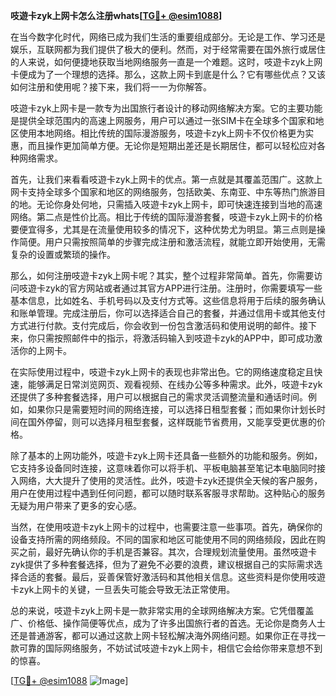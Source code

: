 **吱遊卡zyk上网卡怎么注册whats[[TG💪+ @esim1088](https://t.me/s/esim1088)]**

在当今数字化时代，网络已成为我们生活的重要组成部分。无论是工作、学习还是娱乐，互联网都为我们提供了极大的便利。然而，对于经常需要在国外旅行或居住的人来说，如何便捷地获取当地网络服务一直是一个难题。这时，吱遊卡zyk上网卡便成为了一个理想的选择。那么，这款上网卡到底是什么？它有哪些优点？又该如何注册和使用呢？接下来，我们将一一为你解答。

吱遊卡zyk上网卡是一款专为出国旅行者设计的移动网络解决方案。它的主要功能是提供全球范围内的高速上网服务，用户可以通过一张SIM卡在全球多个国家和地区使用本地网络。相比传统的国际漫游服务，吱遊卡zyk上网卡不仅价格更为实惠，而且操作更加简单方便。无论你是短期出差还是长期居住，都可以轻松应对各种网络需求。

首先，让我们来看看吱遊卡zyk上网卡的优点。第一点就是其覆盖范围广。这款上网卡支持全球多个国家和地区的网络服务，包括欧美、东南亚、中东等热门旅游目的地。无论你身处何地，只需插入吱遊卡zyk上网卡，即可快速连接到当地的高速网络。第二点是性价比高。相比于传统的国际漫游套餐，吱遊卡zyk上网卡的价格要便宜得多，尤其是在流量使用较多的情况下，这种优势尤为明显。第三点则是操作简便。用户只需按照简单的步骤完成注册和激活流程，就能立即开始使用，无需复杂的设置或繁琐的操作。

那么，如何注册吱遊卡zyk上网卡呢？其实，整个过程非常简单。首先，你需要访问吱遊卡zyk的官方网站或者通过其官方APP进行注册。注册时，你需要填写一些基本信息，比如姓名、手机号码以及支付方式等。这些信息将用于后续的服务确认和账单管理。完成注册后，你可以选择适合自己的套餐，并通过信用卡或其他支付方式进行付款。支付完成后，你会收到一份包含激活码和使用说明的邮件。接下来，你只需按照邮件中的指示，将激活码输入到吱遊卡zyk的APP中，即可成功激活你的上网卡。

在实际使用过程中，吱遊卡zyk上网卡的表现也非常出色。它的网络速度稳定且快速，能够满足日常浏览网页、观看视频、在线办公等多种需求。此外，吱遊卡zyk还提供了多种套餐选择，用户可以根据自己的需求灵活调整流量和通话时间。例如，如果你只是需要短时间的网络连接，可以选择日租型套餐；而如果你计划长时间在国外停留，则可以选择月租型套餐，这样既能节省费用，又能享受更优惠的价格。

除了基本的上网功能外，吱遊卡zyk上网卡还具备一些额外的功能和服务。例如，它支持多设备同时连接，这意味着你可以将手机、平板电脑甚至笔记本电脑同时接入网络，大大提升了使用的灵活性。此外，吱遊卡zyk还提供全天候的客户服务，用户在使用过程中遇到任何问题，都可以随时联系客服寻求帮助。这种贴心的服务无疑为用户带来了更多的安心感。

当然，在使用吱遊卡zyk上网卡的过程中，也需要注意一些事项。首先，确保你的设备支持所需的网络频段。不同的国家和地区可能使用不同的网络频段，因此在购买之前，最好先确认你的手机是否兼容。其次，合理规划流量使用。虽然吱遊卡zyk提供了多种套餐选择，但为了避免不必要的浪费，建议根据自己的实际需求选择合适的套餐。最后，妥善保管好激活码和其他相关信息。这些资料是你使用吱遊卡zyk上网卡的关键，一旦丢失可能会导致无法正常使用。

总的来说，吱遊卡zyk上网卡是一款非常实用的全球网络解决方案。它凭借覆盖广、价格低、操作简便等优点，成为了许多出国旅行者的首选。无论你是商务人士还是普通游客，都可以通过这款上网卡轻松解决海外网络问题。如果你正在寻找一款可靠的国际网络服务，不妨试试吱遊卡zyk上网卡，相信它会给你带来意想不到的惊喜。

[[TG💪+ @esim1088](https://t.me/s/esim1088) ![Image](https://i.postimg.cc/4NQfJmqS/Snipaste-2025-05-13-00-14-12.png)]